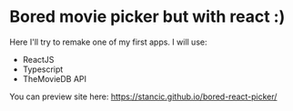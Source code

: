# Bored movie picker but with react :)

Here I'll try to remake one of my first apps.
I will use:

- ReactJS
- Typescript
- TheMovieDB API

You can preview site here: https://stancic.github.io/bored-react-picker/
